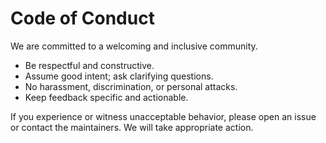 # Code of Conduct

We are committed to a welcoming and inclusive community.

- Be respectful and constructive.
- Assume good intent; ask clarifying questions.
- No harassment, discrimination, or personal attacks.
- Keep feedback specific and actionable.

If you experience or witness unacceptable behavior, please open an issue or contact the maintainers. We will take appropriate action.
